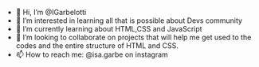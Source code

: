 - 👋 Hi, I’m @IGarbelotti
- 👀 I’m interested in learning all that is possible about Devs community
- 🌱 I’m currently learning about HTML,CSS and JavaScript
- 💞️ I’m looking to collaborate on projects that will help me get used to the codes and the entire structure of HTML and CSS.
- 📫 How to reach me: @isa.garbe on instagram

<!---
IGarbelotti/IGarbelotti is a ✨ special ✨ repository because its `README.md` (this file) appears on your GitHub profile.
You can click the Preview link to take a look at your changes.
--->
